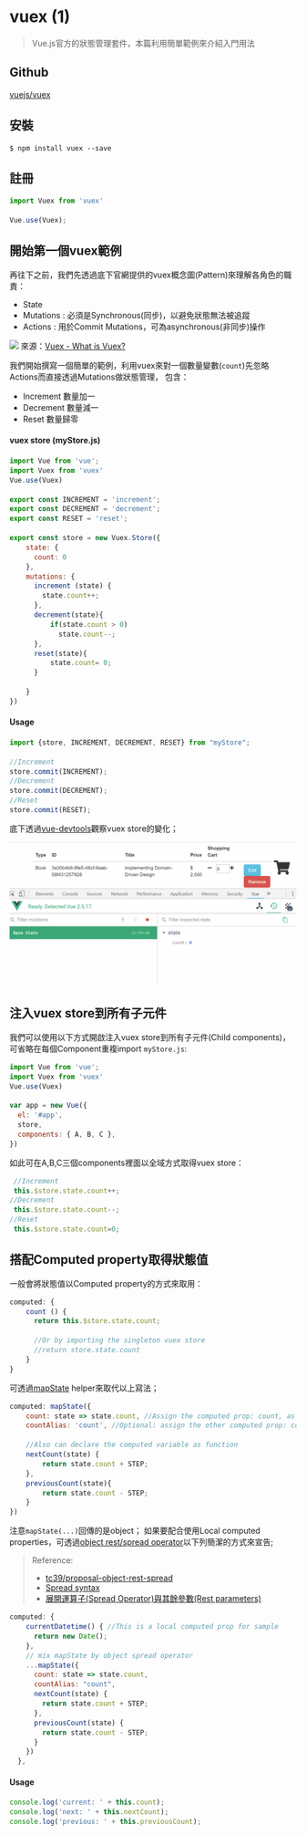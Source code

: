 # vuex (1)

> Vue.js官方的狀態管理套件，本篇利用簡單範例來介紹入門用法

## Github

[vuejs/vuex](https://github.com/vuejs/vuex)


## 安裝

```
$ npm install vuex --save
```

## 註冊

```javascript
import Vuex from 'vuex'

Vue.use(Vuex);
```

## 開始第一個vuex範例

再往下之前，我們先透過底下官網提供的vuex概念圖(Pattern)來理解各角色的職責：

* State
* Mutations : 必須是Synchronous(同步)，以避免狀態無法被追蹤
* Actions : 用於Commit Mutations，可為asynchronous(非同步)操作 

![](https://vuex.vuejs.org/vuex.png)
來源：[Vuex - What is Vuex?](https://vuex.vuejs.org/#what-is-vuex)

我們開始撰寫一個簡單的範例，利用vuex來對一個數量變數(`count`)先忽略Actions而直接透過Mutations做狀態管理，
包含：
* Increment 數量加一 
* Decrement 數量減一
* Reset 數量歸零


#### vuex store (myStore.js)

```javascript
import Vue from 'vue';
import Vuex from 'vuex'
Vue.use(Vuex)

export const INCREMENT = 'increment';
export const DECREMENT = 'decrement';
export const RESET = 'reset';

export const store = new Vuex.Store({
    state: {
      count: 0
    },
    mutations: {
      increment (state) {
        state.count++;
      },
      decrement(state){
          if(state.count > 0)
            state.count--;
      },
      reset(state){
          state.count= 0;
      }

    }
})
```

#### Usage 

```javascript
import {store, INCREMENT, DECREMENT, RESET} from "myStore";

//Increment
store.commit(INCREMENT);
//Decrement
store.commit(DECREMENT);
//Reset
store.commit(RESET);
```

底下透過[vue-devtools](https://github.com/vuejs/vue-devtools)觀察vuex store的變化；


![](assets/demo1.gif)


## 注入vuex store到所有子元件


我們可以使用以下方式開啟注入vuex store到所有子元件(Child components)，可省略在每個Component重複import `myStore.js`:

```javascript
import Vue from 'vue';
import Vuex from 'vuex'
Vue.use(Vuex)

var app = new Vue({
  el: '#app',
  store,
  components: { A, B, C },
})
```

如此可在A,B,C三個components裡面以全域方式取得vuex store：

```javascript
 //Increment
 this.$store.state.count++;
//Decrement
 this.$store.state.count--;
//Reset
 this.$store.state.count=0;
```


## 搭配Computed property取得狀態值

一般會將狀態值以Computed property的方式來取用：

```javascript
computed: {
    count () {
      return this.$store.state.count;
      
      //Or by importing the singleton vuex store
      //return store.state.count
    }
}
```

可透過[mapState](https://vuex.vuejs.org/guide/state.html#the-mapstate-helper) helper來取代以上寫法；

```javascript
computed: mapState({
    count: state => state.count, //Assign the computed prop: count, as state.count
    countAlias: 'count', //Optional: assign the other computed prop: countAlias, which is as same as "count"
    
    //Also can declare the computed variable as function
    nextCount(state) { 
        return state.count + STEP;
    },
    previousCount(state){
        return state.count - STEP;
    }
})
```

注意`mapState(...)`回傳的是object； 如果要配合使用Local computed properties，可透過[object rest/spread operator](https://tc39.github.io/proposal-object-rest-spread/)以下列簡潔的方式來宣告;

> Reference:
> - [tc39/proposal-object-rest-spread](https://github.com/tc39/proposal-object-rest-spread)
> - [Spread syntax](https://developer.mozilla.org/en-US/docs/Web/JavaScript/Reference/Operators/Spread_syntax)
> - [展開運算子(Spread Operator)與其餘參數(Rest parameters)](http://eddychang.me/blog/16-javascript/45-spread-operator-rest-parameters.html)


```javascript
computed: {
    currentDatetime() { //This is a local computed prop for sample
      return new Date();
    },
    // mix mapState by object spread operator
    ...mapState({
      count: state => state.count,
      countAlias: "count",
      nextCount(state) {
        return state.count + STEP;
      },
      previousCount(state) {
        return state.count - STEP;
      }
    })
  },
```


#### Usage 

```javascript
console.log('current: ' + this.count);
console.log('next: ' + this.nextCount);
console.log('previous: ' + this.previousCount);
```

